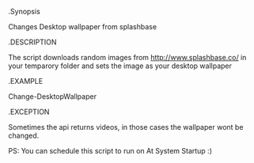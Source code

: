 

.Synopsis

Changes Desktop wallpaper from splashbase

.DESCRIPTION

The script downloads random images from http://www.splashbase.co/ in your temparory folder and sets the image as your desktop wallpaper

.EXAMPLE

Change-DesktopWallpaper

.EXCEPTION

Sometimes the api returns videos, in those cases the wallpaper wont be changed.

 

PS: You can schedule this script to run on At System Startup :)
